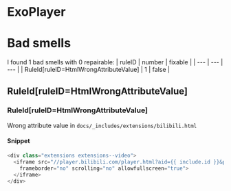 # ExoPlayer 
 
# Bad smells
I found 1 bad smells with 0 repairable:
| ruleID | number | fixable |
| --- | --- | --- |
| RuleId[ruleID=HtmlWrongAttributeValue] | 1 | false |
## RuleId[ruleID=HtmlWrongAttributeValue]
### RuleId[ruleID=HtmlWrongAttributeValue]
Wrong attribute value
in `docs/_includes/extensions/bilibili.html`
#### Snippet
```java
<div class="extensions extensions--video">
  <iframe src="//player.bilibili.com/player.html?aid={{ include.id }}&page=1"
    frameborder="no" scrolling="no" allowfullscreen="true">
  </iframe>
</div>
```

